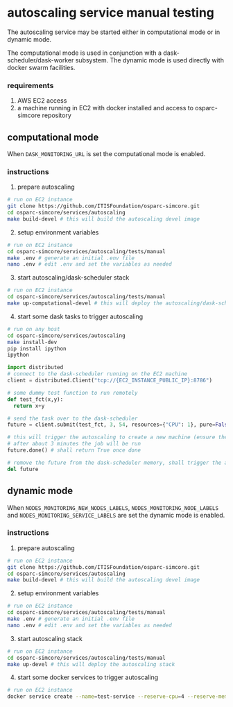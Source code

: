 # autoscaling service manual testing

The autoscaling service may be started either in computational mode or in dynamic mode.

The computational mode is used in conjunction with a dask-scheduler/dask-worker subsystem.
The dynamic mode is used directly with docker swarm facilities.

### requirements

1. AWS EC2 access
2. a machine running in EC2 with docker installed and access to osparc-simcore repository


## computational mode

When ```DASK_MONITORING_URL``` is set the computational mode is enabled.


### instructions

1. prepare autoscaling

```bash
# run on EC2 instance
git clone https://github.com/ITISFoundation/osparc-simcore.git
cd osparc-simcore/services/autoscaling
make build-devel # this will build the autoscaling devel image
```

2. setup environment variables
```bash
# run on EC2 instance
cd osparc-simcore/services/autoscaling/tests/manual
make .env # generate an initial .env file
nano .env # edit .env and set the variables as needed
```

3. start autoscaling/dask-scheduler stack
```bash
# run on EC2 instance
cd osparc-simcore/services/autoscaling/tests/manual
make up-computational-devel # this will deploy the autoscaling/dask-scheduler/worker stack
```

4. start some dask tasks to trigger autoscaling
```bash
# run on any host
cd osparc-simcore/services/autoscaling
make install-dev
pip install ipython
ipython
```
```python
import distributed
# connect to the dask-scheduler running on the EC2 machine
client = distributed.Client("tcp://{EC2_INSTANCE_PUBLIC_IP}:8786")

# some dummy test function to run remotely
def test_fct(x,y):
  return x+y

# send the task over to the dask-scheduler
future = client.submit(test_fct, 3, 54, resources={"CPU": 1}, pure=False)

# this will trigger the autoscaling to create a new machine (ensure the EC2_INSTANCES_ALLOWED_TYPES variable allows for machines capable of running the job with the wanted resources)
# after about 3 minutes the job will be run
future.done() # shall return True once done

# remove the future from the dask-scheduler memory, shall trigger the autoscaling service to remove the created machine
del future
```


## dynamic mode

When ```NODES_MONITORING_NEW_NODES_LABELS```, ```NODES_MONITORING_NODE_LABELS``` and ```NODES_MONITORING_SERVICE_LABELS``` are set the dynamic mode is enabled.

### instructions

1. prepare autoscaling

```bash
# run on EC2 instance
git clone https://github.com/ITISFoundation/osparc-simcore.git
cd osparc-simcore/services/autoscaling
make build-devel # this will build the autoscaling devel image
```

2. setup environment variables
```bash
# run on EC2 instance
cd osparc-simcore/services/autoscaling/tests/manual
make .env # generate an initial .env file
nano .env # edit .env and set the variables as needed
```

3. start autoscaling stack
```bash
# run on EC2 instance
cd osparc-simcore/services/autoscaling/tests/manual
make up-devel # this will deploy the autoscaling stack
```

4. start some docker services to trigger autoscaling
```bash
# run on EC2 instance
docker service create --name=test-service --reserve-cpu=4 --reserve-memory=1GiB --constraint=node.labels.testing.monitored-node==true --label=testing.monitored-service=true redis # will create a redis service reserving 4 CPUs and 1GiB of RAM
```
